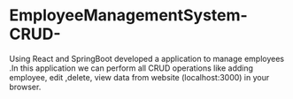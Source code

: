 # EmployeeManagementSystem-CRUD-
Using React and SpringBoot developed a application to manage employees .In this application we can perform all CRUD operations like adding employee, edit ,delete, view data from website (localhost:3000) in your browser.
